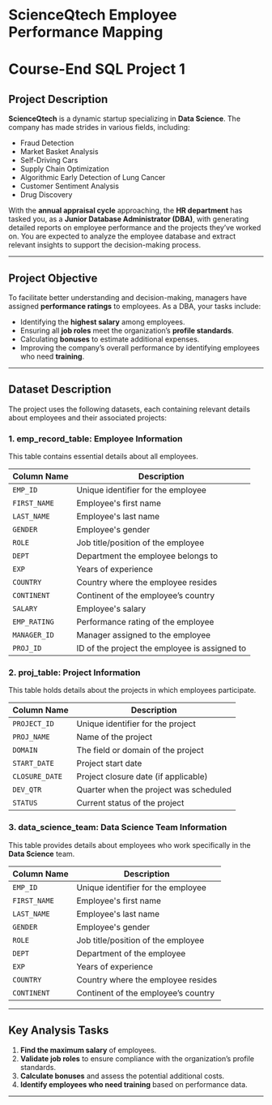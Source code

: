 # ScienceQtech Employee Performance Mapping
# Course-End SQL Project 1

## Project Description

**ScienceQtech** is a dynamic startup specializing in **Data Science**. The company has made strides in various fields, including:
- Fraud Detection
- Market Basket Analysis
- Self-Driving Cars
- Supply Chain Optimization
- Algorithmic Early Detection of Lung Cancer
- Customer Sentiment Analysis
- Drug Discovery

With the **annual appraisal cycle** approaching, the **HR department** has tasked you, as a **Junior Database Administrator (DBA)**, with generating detailed reports on employee performance and the projects they’ve worked on. You are expected to analyze the employee database and extract relevant insights to support the decision-making process.

---

## Project Objective

To facilitate better understanding and decision-making, managers have assigned **performance ratings** to employees. As a DBA, your tasks include:
- Identifying the **highest salary** among employees.
- Ensuring all **job roles** meet the organization’s **profile standards**.
- Calculating **bonuses** to estimate additional expenses.
- Improving the company’s overall performance by identifying employees who need **training**.

---

## Dataset Description

The project uses the following datasets, each containing relevant details about employees and their associated projects:

### 1. **emp_record_table**: Employee Information

This table contains essential details about all employees.

| Column Name   | Description                              |
|---------------|------------------------------------------|
| `EMP_ID`      | Unique identifier for the employee       |
| `FIRST_NAME`  | Employee's first name                    |
| `LAST_NAME`   | Employee's last name                     |
| `GENDER`      | Employee's gender                        |
| `ROLE`        | Job title/position of the employee       |
| `DEPT`        | Department the employee belongs to       |
| `EXP`         | Years of experience                      |
| `COUNTRY`     | Country where the employee resides       |
| `CONTINENT`   | Continent of the employee’s country      |
| `SALARY`      | Employee's salary                        |
| `EMP_RATING`  | Performance rating of the employee       |
| `MANAGER_ID`  | Manager assigned to the employee         |
| `PROJ_ID`     | ID of the project the employee is assigned to |

### 2. **proj_table**: Project Information

This table holds details about the projects in which employees participate.

| Column Name   | Description                              |
|---------------|------------------------------------------|
| `PROJECT_ID`  | Unique identifier for the project        |
| `PROJ_NAME`   | Name of the project                      |
| `DOMAIN`      | The field or domain of the project       |
| `START_DATE`  | Project start date                       |
| `CLOSURE_DATE`| Project closure date (if applicable)     |
| `DEV_QTR`     | Quarter when the project was scheduled   |
| `STATUS`      | Current status of the project           |

### 3. **data_science_team**: Data Science Team Information

This table provides details about employees who work specifically in the **Data Science** team.

| Column Name   | Description                              |
|---------------|------------------------------------------|
| `EMP_ID`      | Unique identifier for the employee       |
| `FIRST_NAME`  | Employee's first name                    |
| `LAST_NAME`   | Employee's last name                     |
| `GENDER`      | Employee's gender                        |
| `ROLE`        | Job title/position of the employee       |
| `DEPT`        | Department of the employee               |
| `EXP`         | Years of experience                      |
| `COUNTRY`     | Country where the employee resides       |
| `CONTINENT`   | Continent of the employee’s country      |

---

## Key Analysis Tasks

1. **Find the maximum salary** of employees.
2. **Validate job roles** to ensure compliance with the organization’s profile standards.
3. **Calculate bonuses** and assess the potential additional costs.
4. **Identify employees who need training** based on performance data.

---
